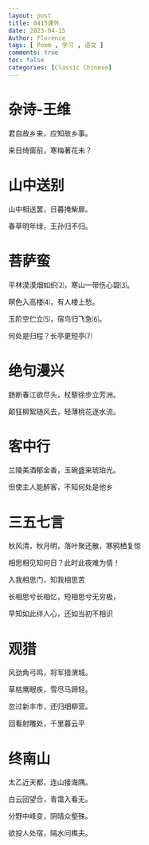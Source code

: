 ```yaml
---
layout: post
title: 0415课外
date: 2023-04-15
Author: Florence
tags: [ Poem , 学习 , 语文 ]
comments: true
toc: false
categories: [Classic Chinese]
---
```


<!-- more -->

# 杂诗-王维

君自故乡来，应知故乡事。

来日绮窗前，寒梅著花未？

# 山中送别

山中相送罢，日暮掩柴扉。

春草明年绿，王孙归不归。

# 菩萨蛮

平林漠漠烟如织⑵，寒山一带伤心碧⑶。

暝色入高楼⑷，有人楼上愁。

玉阶空伫立⑸，宿鸟归飞急⑹。

何处是归程？长亭更短亭⑺

# 绝句漫兴

肠断春江欲尽头，杖藜徐步立芳洲。

颠狂柳絮随风去，轻薄桃花逐水流。

# 客中行

兰陵美酒郁金香，玉碗盛来琥珀光。

但使主人能醉客，不知何处是他乡

# 三五七言

秋风清，秋月明，落叶聚还散，寒鸦栖复惊

相思相见知何日？此时此夜难为情！

入我相思门，知我相思苦

长相思兮长相忆，短相思兮无穷极，

早知如此绊人心，还如当初不相识

# 观猎

风劲角弓鸣，将军猎渭城。

草枯鹰眼疾，雪尽马蹄轻。

忽过新丰市，还归细柳营。

回看射雕处，千里暮云平

# 终南山

太乙近天都，连山接海隅。

白云回望合，青霭入看无。

分野中峰变，阴晴众壑殊。

欲投人处宿，隔水问樵夫。